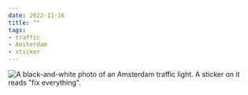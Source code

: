 ```yaml
---
date: 2022-11-16
title: ""
tags:
- traffic
- Amsterdam
- sticker
---
```

![A black-and-white photo of an Amsterdam traffic light. A sticker on it reads "fix everything".](https://res.cloudinary.com/dbi2zounq/image/upload/c_scale,w_1200/v1668592627/zinzy.website/2022-11-16-fix-everything.jpg)